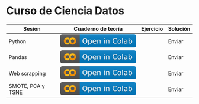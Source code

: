 # Curso de Ciencia Datos


| Sesión | Cuaderno de teoría | Ejercicio | Solución |
|--------|--------------------|-----------|----------|
| Python | [![](img/colab.svg)](https://colab.research.google.com/github/CenticMurcia/curso-ciencia-datos/blob/master/1.%20Python%20y%20Pandas/1.1%20Python.ipynb)             |           | Enviar   |
| Pandas | [![](img/colab.svg)](https://colab.research.google.com/github/CenticMurcia/curso-ciencia-datos/blob/master/1.%20Python%20y%20Pandas/1.2%20Pandas.ipynb)             |           | Enviar   |
| Web scrapping | [![](img/colab.svg)](https://colab.research.google.com/github/CenticMurcia/curso-ciencia-datos/blob/master/notebooks/03_web_scrapping.ipynb)             |           | Enviar   |
| SMOTE, PCA y TSNE | [![](img/colab.svg)](https://colab.research.google.com/github/CenticMurcia/curso-ciencia-datos/blob/master/notebooks/99_multidimensional.ipynb)             |           | Enviar   |
